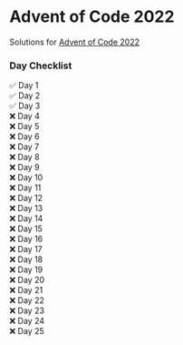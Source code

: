 # Advent of Code 2022

Solutions for [Advent of Code 2022](https://adventofcode.com/)

### Day Checklist

:white_check_mark: Day 1\
:white_check_mark: Day 2\
:white_check_mark: Day 3\
:x: Day 4\
:x: Day 5\
:x: Day 6\
:x: Day 7\
:x: Day 8\
:x: Day 9\
:x: Day 10\
:x: Day 11\
:x: Day 12\
:x: Day 13\
:x: Day 14\
:x: Day 15\
:x: Day 16\
:x: Day 17\
:x: Day 18\
:x: Day 19\
:x: Day 20\
:x: Day 21\
:x: Day 22\
:x: Day 23\
:x: Day 24\
:x: Day 25
